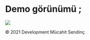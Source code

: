 <h1>
Demo görünümü ;
</h1>
<img src="https://i.hizliresim.com/k7zkpez.png">

&copy; 2021 Development Mücahit Sendinç